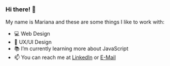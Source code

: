 ### Hi there! 👋

<!--
**marianadacunha/marianadacunha** is a ✨ _special_ ✨ repository because its `README.md` (this file) appears on your GitHub profile.
-->

My name is Mariana and these are some things I like to work with:

- 💻 Web Design
- 🎨 UX/UI Design
- 📚 I’m currently learning more about JavaScript
- 📫 You can reach me at [LinkedIn](https://www.linkedin.com/in/marianadacunhamarques/) or [E-Mail](mailto:marianadacunhamarques@gmail.com)
